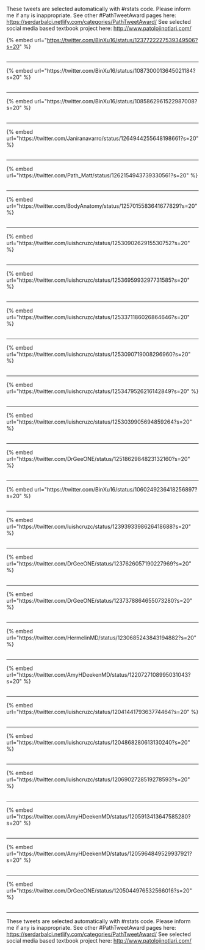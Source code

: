 

These tweets are selected automatically with #rstats code. Please inform me if any is inappropriate.
See other #PathTweetAward pages here: https://serdarbalci.netlify.com/categories/PathTweetAward/ 
See selected social media based textbook project here: http://www.patolojinotlari.com/

{% embed url="https://twitter.com/BinXu16/status/1237722227539349506?s=20" %}<br>
<br>
<hr>
{% embed url="https://twitter.com/BinXu16/status/1087300013645021184?s=20" %}<br>
<br>
<hr>
{% embed url="https://twitter.com/BinXu16/status/1085862961522987008?s=20" %}<br>
<br>
<hr>
{% embed url="https://twitter.com/Janiranavarro/status/1264944255648198661?s=20" %}<br>
<br>
<hr>
{% embed url="https://twitter.com/Path_Matt/status/1262154943739330561?s=20" %}<br>
<br>
<hr>
{% embed url="https://twitter.com/BodyAnatomy/status/1257015583641677829?s=20" %}<br>
<br>
<hr>
{% embed url="https://twitter.com/luishcruzc/status/1253090262915530752?s=20" %}<br>
<br>
<hr>
{% embed url="https://twitter.com/luishcruzc/status/1253695993297731585?s=20" %}<br>
<br>
<hr>
{% embed url="https://twitter.com/luishcruzc/status/1253371186026864646?s=20" %}<br>
<br>
<hr>
{% embed url="https://twitter.com/luishcruzc/status/1253090719008296960?s=20" %}<br>
<br>
<hr>
{% embed url="https://twitter.com/luishcruzc/status/1253479526216142849?s=20" %}<br>
<br>
<hr>
{% embed url="https://twitter.com/luishcruzc/status/1253039905694859264?s=20" %}<br>
<br>
<hr>
{% embed url="https://twitter.com/DrGeeONE/status/1251862984823132160?s=20" %}<br>
<br>
<hr>
{% embed url="https://twitter.com/BinXu16/status/1060249236418256897?s=20" %}<br>
<br>
<hr>
{% embed url="https://twitter.com/luishcruzc/status/1239393398626418688?s=20" %}<br>
<br>
<hr>
{% embed url="https://twitter.com/DrGeeONE/status/1237626057190227969?s=20" %}<br>
<br>
<hr>
{% embed url="https://twitter.com/DrGeeONE/status/1237378864655073280?s=20" %}<br>
<br>
<hr>
{% embed url="https://twitter.com/HermelinMD/status/1230685243843194882?s=20" %}<br>
<br>
<hr>
{% embed url="https://twitter.com/AmyHDeekenMD/status/1220727108995031043?s=20" %}<br>
<br>
<hr>
{% embed url="https://twitter.com/luishcruzc/status/1204144179363774464?s=20" %}<br>
<br>
<hr>
{% embed url="https://twitter.com/luishcruzc/status/1204868280613130240?s=20" %}<br>
<br>
<hr>
{% embed url="https://twitter.com/luishcruzc/status/1206902728519278593?s=20" %}<br>
<br>
<hr>
{% embed url="https://twitter.com/AmyHDeekenMD/status/1205913413647585280?s=20" %}<br>
<br>
<hr>
{% embed url="https://twitter.com/AmyHDeekenMD/status/1205964849529937921?s=20" %}<br>
<br>
<hr>
{% embed url="https://twitter.com/DrGeeONE/status/1205044976532566016?s=20" %}<br>
<br>
<hr>


These tweets are selected automatically with #rstats code. Please inform me if any is inappropriate.
See other #PathTweetAward pages here: https://serdarbalci.netlify.com/categories/PathTweetAward/ 
See selected social media based textbook project here: http://www.patolojinotlari.com/
